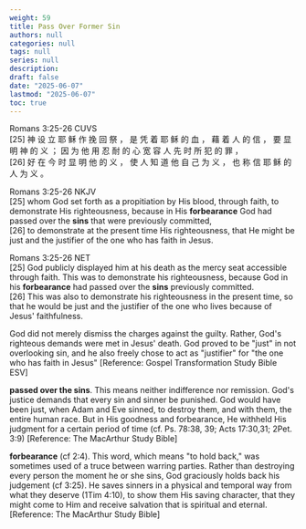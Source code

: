 ```yaml
---
weight: 59
title: Pass Over Former Sin
authors: null
categories: null
tags: null
series: null
description: 
draft: false
date: "2025-06-07"
lastmod: "2025-06-07"
toc: true
---
```


<!--more-->

Romans 3:25-26 CUVS  
[25] 神 设 立 耶 稣 作 挽 回 祭 ， 是 凭 着 耶 稣 的 血 ， 藉 着 人 的 信 ， 要 显 明 神 的 义 ； 因 为 他 用 忍 耐 的 心 宽 容 人 先 时 所 犯 的 罪 ，   
[26] 好 在 今 时 显 明 他 的 义 ， 使 人 知 道 他 自 己 为 义 ， 也 称 信 耶 稣 的 人 为 义 。

Romans 3:25-26 NKJV  
[25] whom God set forth as a propitiation by His blood, through faith, to demonstrate His righteousness, because in His <b>forbearance</b> God had passed over the <b>sins</b> that were previously committed,   
[26] to demonstrate at the present time His righteousness, that He might be just and the justifier of the one who has faith in Jesus.

Romans 3:25-26 NET  
[25] God publicly displayed him at his death as the mercy seat accessible through faith. This was to demonstrate his righteousness, because God in his <b>forbearance</b> had passed over the <b>sins</b> previously committed.   
[26] This was also to demonstrate his righteousness in the present time, so that he would be just and the justifier of the one who lives because of Jesus' faithfulness.

God did not merely dismiss the charges against the guilty. Rather, God's righteous demands were met in Jesus' death.  God proved to be "just" in not overlooking sin, and he also freely chose to act as "justifier" for "the one who has faith in Jesus" [Reference: Gospel Transformation Study Bible ESV]

<b>passed over the sins</b>. This means neither indifference nor remission.  God's justice demands that every sin and sinner be punished. God would have been just, when Adam and Eve sinned, to destroy them, and with them, the entire human race.  But in His goodness and forbearance, He withheld His judgment for a certain period of time (cf. Ps. 78:38, 39; Acts 17:30,31; 2Pet. 3:9) [Reference: The MacArthur Study Bible]

<b>forbearance</b> (cf 2:4). This word, which means "to hold back," was sometimes used of a truce between warring parties.  Rather than destroying every person the moment he or she sins, God graciously holds back his judgement (cf 3:25). He saves sinners in a physical and temporal way from what they deserve (1Tim 4:10), to show them His saving character, that they might come to Him and receive salvation that is spiritual and eternal. [Reference: The MacArthur Study Bible]


